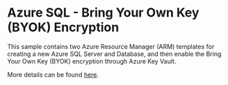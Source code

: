 # Azure SQL  - Bring Your Own Key (BYOK) Encryption

This sample contains two Azure Resource Manager (ARM) templates for
creating a new Azure SQL Server and Database, and then enable
the Bring Your Own Key (BYOK) encryption through Azure Key Vault.

More details can be found [here](http://winterdom.com/2017/09/07/azure-sql-tde-protector-keyvault.html).